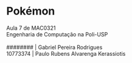 # Pokémon
Aula 7 de MAC0321\
Engenharia de Computação na Poli-USP\
\
\#\#\#\#\#\#\#\# | Gabriel Pereira Rodrigues\
10773374 | Paulo Rubens Alvarenga Kerassiotis
